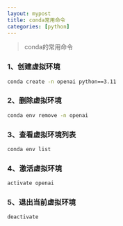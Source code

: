 ```yaml
---
layout: mypost
title: conda常用命令
categories: [python]
---
```


> conda的常用命令

### 1、创建虚拟环境
```bash
conda create -n openai python==3.11
```

### 2、删除虚拟环境
```bash
conda env remove -n openai
```

### 3、查看虚拟环境列表
```bash
conda env list
```

### 4、激活虚拟环境
```bash
activate openai
```

### 5、退出当前虚拟环境
```bash
deactivate
```